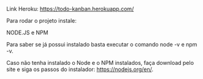 Link Heroku: https://todo-kanban.herokuapp.com/

Para rodar o projeto instale:

NODE.JS e NPM

Para saber se já possui instalado basta executar o comando node -v e npm -v.

Caso não tenha instalado o Node e o NPM instalados, faça download pelo site e siga os passos do instalador: https://nodejs.org/en/.